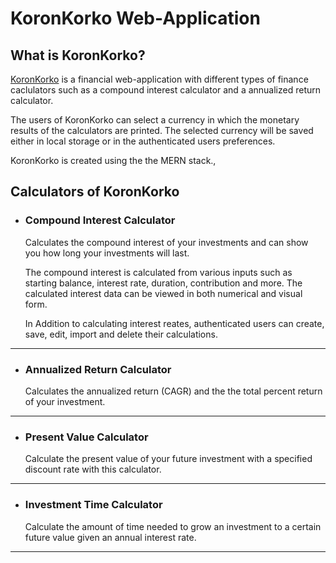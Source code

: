 # KoronKorko Web-Application

## What is KoronKorko?

[KoronKorko][1] is a financial web-application with different types of finance caclulators such as a compound interest calculator and a annualized return calculator.

The users of KoronKorko can select a currency in which the monetary results of the calculators are printed. The selected currency will be saved either in local storage or in the authenticated users preferences.

KoronKorko is created using the the MERN stack.,

## Calculators of KoronKorko

-   ### Compound Interest Calculator

    Calculates the compound interest of your investments and can show you how long your investments will last.

    The compound interest is calculated from various inputs such as starting balance, interest rate, duration, contribution and more. The calculated interest data can be viewed in both numerical and visual form.

    In Addition to calculating interest reates, authenticated users can create, save, edit, import and delete their calculations.

---

-   ### Annualized Return Calculator

    Calculates the annualized return (CAGR) and the the total percent return of your investment.

---

-   ### Present Value Calculator

    Calculate the present value of your future investment with a specified discount rate with this calculator.

---

-   ### Investment Time Calculator

    Calculate the amount of time needed to grow an investment to a certain future value given an annual interest rate.

---

[1]: https://koronkorko.herokuapp.com/
